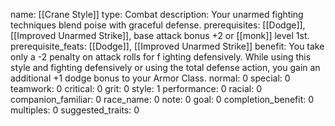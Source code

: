 name: [[Crane Style]]
type: Combat
description: Your unarmed fighting techniques blend poise with graceful defense.
prerequisites: [[Dodge]], [[Improved Unarmed Strike]], base attack bonus +2 or [[monk]] level 1st.
prerequisite_feats: [[Dodge]], [[Improved Unarmed Strike]]
benefit: You take only a -2 penalty on attack rolls for f ighting defensively. While using this style and fighting defensively or using the total defense action, you gain an additional +1 dodge bonus to your Armor Class.
normal: 0
special: 0
teamwork: 0
critical: 0
grit: 0
style: 1
performance: 0
racial: 0
companion_familiar: 0
race_name: 0
note: 0
goal: 0
completion_benefit: 0
multiples: 0
suggested_traits: 0
